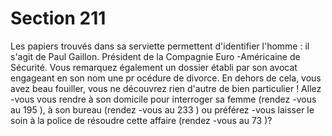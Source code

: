 # Section 211

Les papiers trouvés dans sa serviette permettent d'identifier l'homme : il s'agit de Paul
Gaillon. Président de la Compagnie Euro -Américaine de Sécurité. Vous remarquez
également un dossier établi par son avocat engageant en son nom une pr océdure de
divorce. En dehors de cela, vous avez beau fouiller, vous ne découvrez rien d'autre de
bien particulier ! Allez -vous vous rendre à son domicile pour interroger sa femme
(rendez -vous au  195 ), à son bureau (rendez -vous au  233 ) ou préférez -vous laisser le
soin à la police de résoudre cette affaire (rendez -vous au  73 )?